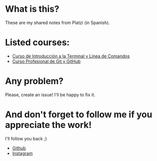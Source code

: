 # What is this?
These are my shared notes from Platzi (in Spanish).

# Listed courses:
* [Curso de Introducción a la Terminal y Línea de Comandos](https://platzi.com/clases/terminal/)
* [Curso Profesional de Git y GitHub](https://platzi.com/clases/git-github/)

# Any problem?
Please, create an issue! I'll be happy to fix it.

# And don't forget to follow me if you appreciate the work!
I'll follow you back ;)

* [Github](https://github.com/weoka)
* [Instagram](https://www.instagram.com/weokap/)
